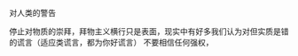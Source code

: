 对人类的警告







































停止对物质的崇拜，拜物主义横行只是表面，现实中有好多我们认为对但实质是错的谎言（适应类谎言，都为你好谎言）
不要相信任何强权，

